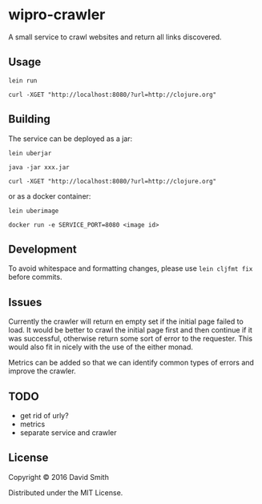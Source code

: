 # wipro-crawler

A small service to crawl websites and return all links discovered.

## Usage

`lein run`

`curl -XGET "http://localhost:8080/?url=http://clojure.org"`

## Building

The service can be deployed as a jar:

`lein uberjar`

`java -jar xxx.jar`

`curl -XGET "http://localhost:8080/?url=http://clojure.org"`

or as a docker container:

`lein uberimage`

`docker run -e SERVICE_PORT=8080 <image id>`

## Development

To avoid whitespace and formatting changes, please use `lein cljfmt fix` before commits.

## Issues

Currently the crawler will return en empty set if the initial page failed to load. It would be better to crawl the 
initial page first and then continue if it was successful, otherwise return some sort of error to the requester.
This would also fit in nicely with the use of the either monad.

Metrics can be added so that we can identify common types of errors and improve the crawler.

## TODO

* get rid of urly?
* metrics
* separate service and crawler

## License

Copyright © 2016 David Smith

Distributed under the MIT License.
